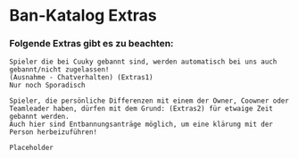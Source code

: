 # Ban-Katalog Extras

### Folgende Extras gibt es zu beachten:

```
Spieler die bei Cuuky gebannt sind, werden automatisch bei uns auch gebannt/nicht zugelassen!
(Ausnahme - Chatverhalten) (Extras1)
Nur noch Sporadisch
```

```
Spieler, die persönliche Differenzen mit einem der Owner, Coowner oder Teamleader haben, dürfen mit dem Grund: (Extras2) für etwaige Zeit gebannt werden.
Auch hier sind Entbannungsanträge möglich, um eine klärung mit der Person herbeizuführen!
```


```
Placeholder
```
